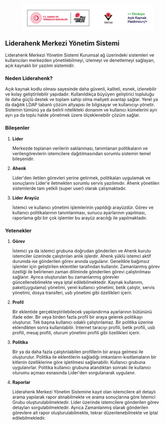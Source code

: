 <div align="top">
  <div style="display: flex;">&nbsp; &nbsp; &nbsp; &nbsp;&nbsp; &nbsp; &nbsp; &nbsp; &nbsp; &nbsp; &nbsp; &nbsp;&nbsp; &nbsp; &nbsp; &nbsp; &nbsp; &nbsp; &nbsp; &nbsp;&nbsp;
    <img style="width: 85%; height: 45%" src="./images/yeni logo kullanımı.png" class="img-fluid" alt="">&nbsp; &nbsp; &nbsp; &nbsp;&nbsp; &nbsp; &nbsp; &nbsp;
  </div>
</div>

## Liderahenk Merkezi Yönetim Sistemi

Liderahenk Merkezi Yönetim Sistemi
Kurumsal ağ üzerindeki sistemleri ve kullanıcıları merkezden yönetilebilmeyi, izlemeyi 
ve denetlemeyi sağlayan, açık kaynaklı bir yazılım sistemidir.

### Neden Liderahenk?

Açık kaynak kodlu olması sayesinde daha güvenli, kaliteli, esnek, izlenebilir ve kolay geliştirilebilir 
yapıdadır. Kullanıldıkça büyüyen geliştirici topluluğu ile daha güçlü destek ve toplam sahip olma maliyeti 
avantajı sağlar. Yerel ya da dağıtık LDAP tabanlı çözüm altyapısı ile bilgisayar ve kullanıcıyı yönetir. 
Sistemin tümünü ya da belirli nitelikteki donanım ve kullanıcı kümelerini ayrı ayrı ya da toplu halde 
yönetmek üzere ölçeklenebilir çözüm sağlar.

### Bileşenler

1. **Lider**

	Merkezde toplanan verilerin saklanması, tanımlanan politikaların ve verilengörevlerin istemcilere dağıtılmasından sorumlu sistemin temel bileşenidir.

2. **Ahenk**

	Lider'den iletilen görevleri yerine getirmek, politikaları uygulamak ve sonuçlarını Lider'e iletmekten sorumlu servis yazılımıdır. Ahenk yönetilen sistemlerde tam yetkili (super user) olarak çalışmaktadır.

3. **Lider Arayüz**

	İstemci ve kullanıcı yönetimi işlemlerinin yapıldığı arayüzdür. Görev ve kullanıcı politikalarının tanımlanması, sunucu ayarlarının yapılması, raporlama gibi bir çok işlemler bu arayüz aracılığı ile yapılmaktadır.

### Yetenekler
1. **Görev**

	İstemci ya da istemci grubuna doğrudan gönderilen ve Ahenk kurulu istemciler üzerinde çalıştırılan anlık işlerdir. Ahenk yüklü istemci aktif durumda ise gönderilen görev anında uygulanır. Genellikle bağımsız işlemler için geliştirilen eklentiler tarafından kullanılır. Zamanlanmış görev özelliği ile belirlenen zaman diliminde gönderilen görevi çalıştırılması sağlanır. Ayrıca oluşturulan bu zamanlanmış görevler güncellenebilmekte veya iptal edilebilmektedir. Kaynak kullanımı, paket(uygulama) yönetimi, yerel kullanıcı yönetimi, betik çalıştır, servis yönetimi, dosya transferi, usb yönetimi gibi özellikleri içerir.

2. **Profil**

	Bir eklentide gerçekleştirilebilecek yapılandırma ayarlarının bütününü ifade eder. Bir veya birden fazla profil bir araya gelerek politikayı oluşturur. Tek başına kullanıcı odaklı çalıştırılamaz. Bir politika üzerine eklendikten sonra kullanılabilir. İnternet taracıyı profili, betik profili, usb profili, mesaj profili, oturum yönetimi profili gibi özellikleri içerir.

3. **Politika**

	Bir ya da daha fazla çalıştırılabilen profillerin bir araya gelmesi ile oluşturulur. Politika ile eklentilerin sağladığı imkanların-kısıtlamaların bir kitlenin özelliklerine göre işletilmesi sağlanabilir. Kullanıcı grubuna uygulanırlar. Politika kullanıcı grubuna atandıktan sonraki ile kullanıcı oturumu açması esnasında Lider'den sorgulanarak uygulanır.

4. **Raporlar**

	Liderahenk Merkezi Yönetim Sistemine kayıt olan istemcilere ait detaylı arama yapılarak rapor alınabilmekte ve arama sonuçlarına göre İstemci Grubu oluşturulabilmektedir. Lider üzerinde istemcilere gönderilen görev detayları sorgulabilmektedir. Ayrıca Zamanlanmış olarak gönderilen görevlere ait rapor oluşturulabilmekte, tekrar düzenlenebilmekte ve iptal edilebilmektedir.


<link href="/lider3.0/assets/style.css" rel="stylesheet"></link>

